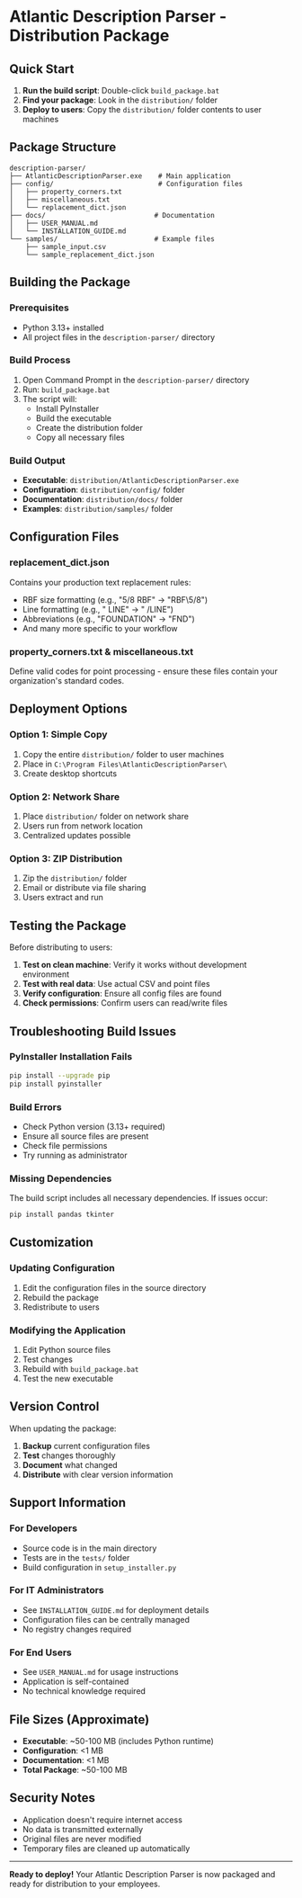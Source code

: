 # Atlantic Description Parser - Distribution Package

## Quick Start

1. **Run the build script**: Double-click `build_package.bat`
2. **Find your package**: Look in the `distribution/` folder
3. **Deploy to users**: Copy the `distribution/` folder contents to user machines

## Package Structure

```
description-parser/
├── AtlanticDescriptionParser.exe    # Main application
├── config/                          # Configuration files
│   ├── property_corners.txt
│   ├── miscellaneous.txt
│   └── replacement_dict.json
├── docs/                           # Documentation
│   ├── USER_MANUAL.md
│   └── INSTALLATION_GUIDE.md
└── samples/                        # Example files
    ├── sample_input.csv
    └── sample_replacement_dict.json
```

## Building the Package

### Prerequisites
- Python 3.13+ installed
- All project files in the `description-parser/` directory

### Build Process
1. Open Command Prompt in the `description-parser/` directory
2. Run: `build_package.bat`
3. The script will:
   - Install PyInstaller
   - Build the executable
   - Create the distribution folder
   - Copy all necessary files

### Build Output
- **Executable**: `distribution/AtlanticDescriptionParser.exe`
- **Configuration**: `distribution/config/` folder
- **Documentation**: `distribution/docs/` folder
- **Examples**: `distribution/samples/` folder

## Configuration Files

### replacement_dict.json
Contains your production text replacement rules:
- RBF size formatting (e.g., "5/8 RBF" → "RBF\\5/8")
- Line formatting (e.g., " LINE" → " /LINE")
- Abbreviations (e.g., "FOUNDATION" → "FND")
- And many more specific to your workflow

### property_corners.txt & miscellaneous.txt
Define valid codes for point processing - ensure these files contain your organization's standard codes.

## Deployment Options

### Option 1: Simple Copy
1. Copy the entire `distribution/` folder to user machines
2. Place in `C:\Program Files\AtlanticDescriptionParser\`
3. Create desktop shortcuts

### Option 2: Network Share
1. Place `distribution/` folder on network share
2. Users run from network location
3. Centralized updates possible

### Option 3: ZIP Distribution
1. Zip the `distribution/` folder
2. Email or distribute via file sharing
3. Users extract and run

## Testing the Package

Before distributing to users:

1. **Test on clean machine**: Verify it works without development environment
2. **Test with real data**: Use actual CSV and point files
3. **Verify configuration**: Ensure all config files are found
4. **Check permissions**: Confirm users can read/write files

## Troubleshooting Build Issues

### PyInstaller Installation Fails
```bash
pip install --upgrade pip
pip install pyinstaller
```

### Build Errors
- Check Python version (3.13+ required)
- Ensure all source files are present
- Check file permissions
- Try running as administrator

### Missing Dependencies
The build script includes all necessary dependencies. If issues occur:
```bash
pip install pandas tkinter
```

## Customization

### Updating Configuration
1. Edit the configuration files in the source directory
2. Rebuild the package
3. Redistribute to users

### Modifying the Application
1. Edit Python source files
2. Test changes
3. Rebuild with `build_package.bat`
4. Test the new executable

## Version Control

When updating the package:
1. **Backup** current configuration files
2. **Test** changes thoroughly
3. **Document** what changed
4. **Distribute** with clear version information

## Support Information

### For Developers
- Source code is in the main directory
- Tests are in the `tests/` folder
- Build configuration in `setup_installer.py`

### For IT Administrators
- See `INSTALLATION_GUIDE.md` for deployment details
- Configuration files can be centrally managed
- No registry changes required

### For End Users
- See `USER_MANUAL.md` for usage instructions
- Application is self-contained
- No technical knowledge required

## File Sizes (Approximate)
- **Executable**: ~50-100 MB (includes Python runtime)
- **Configuration**: <1 MB
- **Documentation**: <1 MB
- **Total Package**: ~50-100 MB

## Security Notes
- Application doesn't require internet access
- No data is transmitted externally
- Original files are never modified
- Temporary files are cleaned up automatically

---

**Ready to deploy!** Your Atlantic Description Parser is now packaged and ready for distribution to your employees.
